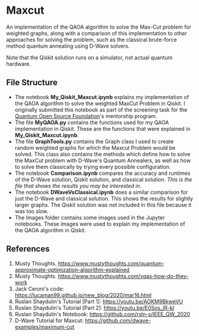 # Maxcut

An implementation of the QAOA algorithm to solve the Max-Cut problem for weighted graphs, 
along with a comparison of this implementation to other approaches for solving the problem,
such as the classical brute-force method quantum annealing using D-Wave solvers.

Note that the Qiskit solution runs on a simulator, not actual quantum hardware.

## File Structure
* The notebook **My_Qiskit_Maxcut.ipynb** explains my implementation of the QAOA algorithm to solve the weighted MaxCut Problem in Qiskit. I originally submitted this notebook as part of the screening task for the [Quantum Open Source Foundation](https://qosf.org)'s mentorship program. 
* The file **MyQAOA.py** contains the functions used for my QAOA implementation in Qiskit. These are the functions that were explained in **My_Qiskit_Maxcut.ipynb**.
* The file **GraphTools.py** contains the Graph class I used to create random weighted graphs for which the Maxcut Problem would be solved. This class also contains the methods which define how to solve the MaxCut problem with D-Wave's Quantum Annealers, as well as how to solve them classically by trying every possible configuration.
* The notebook **Comparison.ipynb** compares the accuracy and runtimes of the D-Wave solution, Qiskit solution, and classical solution. *This is the file that shows the results you may be interested in*.
* The notebook **DWaveVsClassical.ipynb** does a similar comparison for just the D-Wave and classical solution. This shows the results for slightly larger graphs. The Qiskit solution was not included in this file because it was too slow.
* The Images folder contains some images used in the Jupyter notebooks. These images were used to explain my implementation of the QAOA algorithm in Qiskit.

## References

1. Musty Thoughts. https://www.mustythoughts.com/quantum-approximate-optimization-algorithm-explained
2. Musty Thoughts. https://www.mustythoughts.com/vqas-how-do-they-work
3. Jack Ceroni's code: https://lucaman99.github.io/new_blog/2020/mar16.html
4. Ruslan Shaydulin's Tutorial [Part 1]: https://youtu.be/AOKM9BkweVU
5. Ruslan Shaydulin's Tutorial [Part 2]: https://youtu.be/E0Sos_lR-kI
6. Ruslan Shaydulin's Notebook: https://github.com/rsln-s/IEEE_QW_2020
7. D-Wave Tutorial for Maxcut: https://github.com/dwave-examples/maximum-cut
